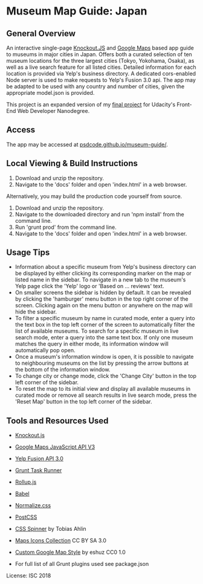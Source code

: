 # Museum Map Guide: Japan

## General Overview

An interactive single-page [Knockout.JS](http://knockoutjs.com/) and [Google Maps](https://developers.google.com/maps/) based app guide to museums in major cities in Japan. Offers both a curated selection of ten museum locations for the three largest cities (Tokyo, Yokohama, Osaka), as well as a live search feature for all listed cities. Detailed information for each location is provided via Yelp's business directory. A dedicated cors-enabled Node server is used to make requests to Yelp's Fusion 3.0 api. The app may be adapted to be used with any country and number of cities, given the appropriate model.json is provided.

This project is an expanded version of my [final project](https://github.com/psdcode/fend-neighborhood-map) for Udacity's Front-End Web Developer Nanodegree.

## Access

The app may be accessed at [psdcode.github.io/museum-guide/](https://psdcode.github.io/museum-guide/).

## Local Viewing & Build Instructions

1. Download and unzip the repository.
2. Navigate to the 'docs' folder and open 'index.html' in a web browser.

Alternatively, you may build the production code yourself from source.

1. Download and unzip the repository.
2. Navigate to the downloaded directory and run 'npm install' from the command line.
3. Run 'grunt prod' from the command line.
2. Navigate to the 'docs' folder and open 'index.html' in a web browser.

## Usage Tips

* Information about a specific museum from Yelp's business directory can be displayed by either clicking its corresponding marker on the map or listed name in the sidebar. To navigate in a new tab to the museum's Yelp page click the 'Yelp' logo or 'Based on ... reviews' text.
* On smaller screens the sidebar is hidden by default. It can be revealed by clicking the 'hamburger' menu button in the top right corner of the screen. Clicking again on the menu button or anywhere on the map will hide the sidebar.
* To filter a specific museum by name in curated mode, enter a query into the text box in the top left corner of the screen to automatically filter the list of available museums. To search for a specific museum in live search mode, enter a query into the same text box. If only one museum matches the query in either mode, its information window will automatically pop open.
* Once a museum's information window is open, it is possible to navigate to neighbouring museums on the list by pressing the arrow buttons at the bottom of the information window.
* To change city or change mode, click the 'Change City' button in the top left corner of the sidebar.
* To reset the map to its initial view and display all available museums in curated mode or remove all search results in live search mode, press the 'Reset Map' button in the top left corner of the sidebar.

## Tools and Resources Used

* [Knockout.js](http://knockoutjs.com/)
* [Google Maps JavaScript API V3](https://developers.google.com/maps/)
* [Yelp Fusion API 3.0](https://www.yelp.com/developers/documentation/v3)
* [Grunt Task Runner](https://gruntjs.com)
* [Rollup.js](https://rollupjs.org)
* [Babel](https://babeljs.io/)
* [Normalize.css](https://necolas.github.io/normalize.css/)
* [PostCSS](postcss.org)
* [CSS Spinner](http://tobiasahlin.com/spinkit/) by Tobias Ahlin
* [Maps Icons Collection](https://mapicons.mapsmarker.com) CC BY SA 3.0
* [Custom Google Map Style](https://snazzymaps.com/style/4105/brokka-map) by eshuz CC0 1.0

* For full list of all Grunt plugins used see package.json

License: ISC 2018
